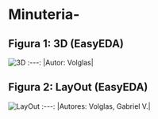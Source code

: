 # Minuteria- 

## Figura 1: 3D (EasyEDA)
![3D](https://github.com/VolglasLarocca/Minuteria/blob/main/3D%20-%20MINUTERIA.PNG) 
:---:
|Autor: Volglas|



## Figura 2: LayOut (EasyEDA) 
![LayOut](https://github.com/VolglasLarocca/Minuteria/blob/main/LayOut%20-%20Minuteria.PNG)
:---: 
|Autores: Volglas, Gabriel V.| 


